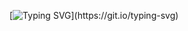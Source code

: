 [![Typing SVG](https://readme-typing-svg.herokuapp.com?font=Fira+Code&pause=1000&color=136DF7&width=435&lines=PHP+FOREVER!)](https://git.io/typing-svg)
